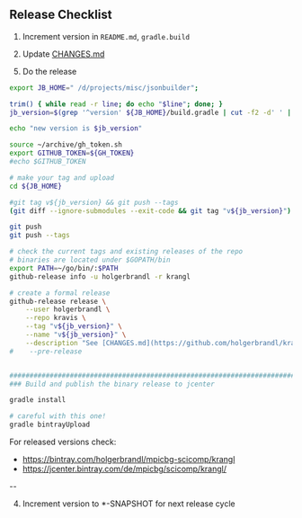 ## Release Checklist

1. Increment version in `README.md`, `gradle.build`


3. Update [CHANGES.md](./CHANGES.md)

<!--4. Push and wait for travis CI results-->

5. Do the release

```bash
export JB_HOME=" /d/projects/misc/jsonbuilder";

trim() { while read -r line; do echo "$line"; done; }
jb_version=$(grep '^version' ${JB_HOME}/build.gradle | cut -f2 -d' ' | tr -d "'" | trim)

echo "new version is $jb_version"

source ~/archive/gh_token.sh
export GITHUB_TOKEN=${GH_TOKEN}
#echo $GITHUB_TOKEN

# make your tag and upload
cd ${JB_HOME}

#git tag v${jb_version} && git push --tags
(git diff --ignore-submodules --exit-code && git tag "v${jb_version}")  || echo "could not tag current branch"

git push
git push --tags

# check the current tags and existing releases of the repo
# binaries are located under $GOPATH/bin
export PATH=~/go/bin/:$PATH
github-release info -u holgerbrandl -r krangl

# create a formal release
github-release release \
    --user holgerbrandl \
    --repo kravis \
    --tag "v${jb_version}" \
    --name "v${jb_version}" \
    --description "See [CHANGES.md](https://github.com/holgerbrandl/kravis/blob/master/CHANGES.md) for changes." 
#    --pre-release


########################################################################
### Build and publish the binary release to jcenter

gradle install

# careful with this one!
gradle bintrayUpload
```

For released versions check:

- https://bintray.com/holgerbrandl/mpicbg-scicomp/krangl
- https://jcenter.bintray.com/de/mpicbg/scicomp/krangl/

--

4. Increment version to *-SNAPSHOT for next release cycle

